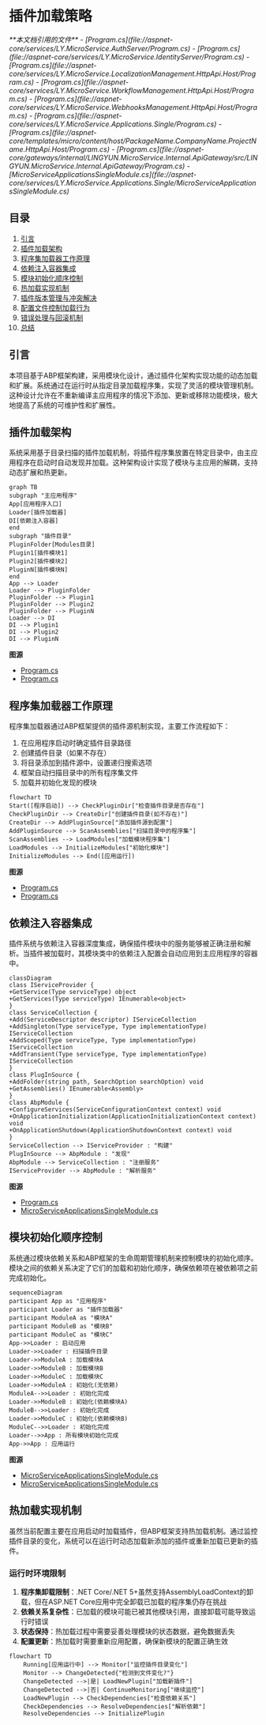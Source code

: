 
# 插件加载策略

<cite>
**本文档引用的文件**  
- [Program.cs](file://aspnet-core/services/LY.MicroService.AuthServer/Program.cs)
- [Program.cs](file://aspnet-core/services/LY.MicroService.IdentityServer/Program.cs)
- [Program.cs](file://aspnet-core/services/LY.MicroService.LocalizationManagement.HttpApi.Host/Program.cs)
- [Program.cs](file://aspnet-core/services/LY.MicroService.WorkflowManagement.HttpApi.Host/Program.cs)
- [Program.cs](file://aspnet-core/services/LY.MicroService.WebhooksManagement.HttpApi.Host/Program.cs)
- [Program.cs](file://aspnet-core/services/LY.MicroService.Applications.Single/Program.cs)
- [Program.cs](file://aspnet-core/templates/micro/content/host/PackageName.CompanyName.ProjectName.HttpApi.Host/Program.cs)
- [Program.cs](file://aspnet-core/gateways/internal/LINGYUN.MicroService.Internal.ApiGateway/src/LINGYUN.MicroService.Internal.ApiGateway/Program.cs)
- [MicroServiceApplicationsSingleModule.cs](file://aspnet-core/services/LY.MicroService.Applications.Single/MicroServiceApplicationsSingleModule.cs)
</cite>

## 目录
1. [引言](#引言)
2. [插件加载架构](#插件加载架构)
3. [程序集加载器工作原理](#程序集加载器工作原理)
4. [依赖注入容器集成](#依赖注入容器集成)
5. [模块初始化顺序控制](#模块初始化顺序控制)
6. [热加载实现机制](#热加载实现机制)
7. [插件版本管理与冲突解决](#插件版本管理与冲突解决)
8. [配置文件控制加载行为](#配置文件控制加载行为)
9. [错误处理与回滚机制](#错误处理与回滚机制)
10. [总结](#总结)

## 引言
本项目基于ABP框架构建，采用模块化设计，通过插件化架构实现功能的动态加载和扩展。系统通过在运行时从指定目录加载程序集，实现了灵活的模块管理机制。这种设计允许在不重新编译主应用程序的情况下添加、更新或移除功能模块，极大地提高了系统的可维护性和扩展性。

## 插件加载架构
系统采用基于目录扫描的插件加载机制，将插件程序集放置在特定目录中，由主应用程序在启动时自动发现并加载。这种架构设计实现了模块与主应用的解耦，支持动态扩展和热更新。

```mermaid
graph TB
subgraph "主应用程序"
App[应用程序入口]
Loader[插件加载器]
DI[依赖注入容器]
end
subgraph "插件目录"
PluginFolder[Modules目录]
Plugin1[插件模块1]
Plugin2[插件模块2]
PluginN[插件模块N]
end
App --> Loader
Loader --> PluginFolder
PluginFolder --> Plugin1
PluginFolder --> Plugin2
PluginFolder --> PluginN
Loader --> DI
DI --> Plugin1
DI --> Plugin2
DI --> PluginN
```

**图源**  
- [Program.cs](file://aspnet-core/services/LY.MicroService.AuthServer/Program.cs#L36-L61)
- [Program.cs](file://aspnet-core/services/LY.MicroService.IdentityServer/Program.cs#L36-L60)

## 程序集加载器工作原理
程序集加载器通过ABP框架提供的插件源机制实现，主要工作流程如下：

1. 在应用程序启动时确定插件目录路径
2. 创建插件目录（如果不存在）
3. 将目录添加到插件源中，设置递归搜索选项
4. 框架自动扫描目录中的所有程序集文件
5. 加载并初始化发现的模块

```mermaid
flowchart TD
Start([程序启动]) --> CheckPluginDir["检查插件目录是否存在"]
CheckPluginDir --> CreateDir["创建插件目录(如不存在)"]
CreateDir --> AddPluginSource["添加插件源到配置"]
AddPluginSource --> ScanAssemblies["扫描目录中的程序集"]
ScanAssemblies --> LoadModules["加载模块程序集"]
LoadModules --> InitializeModules["初始化模块"]
InitializeModules --> End([应用运行])
```

**图源**  
- [Program.cs](file://aspnet-core/templates/micro/content/host/PackageName.CompanyName.ProjectName.HttpApi.Host/Program.cs#L35-L53)
- [Program.cs](file://aspnet-core/gateways/internal/LINGYUN.MicroService.Internal.ApiGateway/src/LINGYUN.MicroService.Internal.ApiGateway/Program.cs#L35-L72)

## 依赖注入容器集成
插件系统与依赖注入容器深度集成，确保插件模块中的服务能够被正确注册和解析。当插件被加载时，其模块类中的依赖注入配置会自动应用到主应用程序的容器中。

```mermaid
classDiagram
class IServiceProvider {
+GetService(Type serviceType) object
+GetServices(Type serviceType) IEnumerable<object>
}
class ServiceCollection {
+Add(ServiceDescriptor descriptor) IServiceCollection
+AddSingleton(Type serviceType, Type implementationType) IServiceCollection
+AddScoped(Type serviceType, Type implementationType) IServiceCollection
+AddTransient(Type serviceType, Type implementationType) IServiceCollection
}
class PlugInSource {
+AddFolder(string path, SearchOption searchOption) void
+GetAssemblies() IEnumerable<Assembly>
}
class AbpModule {
+ConfigureServices(ServiceConfigurationContext context) void
+OnApplicationInitialization(ApplicationInitializationContext context) void
+OnApplicationShutdown(ApplicationShutdownContext context) void
}
ServiceCollection --> IServiceProvider : "构建"
PlugInSource --> AbpModule : "发现"
AbpModule --> ServiceCollection : "注册服务"
IServiceProvider --> AbpModule : "解析服务"
```

**图源**  
- [Program.cs](file://aspnet-core/services/LY.MicroService.Applications.Single/Program.cs#L31-L75)
- [MicroServiceApplicationsSingleModule.cs](file://aspnet-core/services/LY.MicroService.Applications.Single/MicroServiceApplicationsSingleModule.cs)

## 模块初始化顺序控制
系统通过模块依赖关系和ABP框架的生命周期管理机制来控制模块的初始化顺序。模块之间的依赖关系决定了它们的加载和初始化顺序，确保依赖项在被依赖项之前完成初始化。

```mermaid
sequenceDiagram
participant App as "应用程序"
participant Loader as "插件加载器"
participant ModuleA as "模块A"
participant ModuleB as "模块B"
participant ModuleC as "模块C"
App->>Loader : 启动应用
Loader->>Loader : 扫描插件目录
Loader->>ModuleA : 加载模块A
Loader->>ModuleB : 加载模块B
Loader->>ModuleC : 加载模块C
Loader->>ModuleA : 初始化(无依赖)
ModuleA-->>Loader : 初始化完成
Loader->>ModuleB : 初始化(依赖模块A)
ModuleB-->>Loader : 初始化完成
Loader->>ModuleC : 初始化(依赖模块B)
ModuleC-->>Loader : 初始化完成
Loader-->>App : 所有模块初始化完成
App->>App : 应用运行
```

**图源**  
- [MicroServiceApplicationsSingleModule.cs](file://aspnet-core/services/LY.MicroService.Applications.Single/MicroServiceApplicationsSingleModule.cs#L167-L204)
- [MicroServiceApplicationsSingleModule.cs](file://aspnet-core/services/LY.MicroService.Applications.Single/MicroServiceApplicationsSingleModule.cs#L260-L298)

## 热加载实现机制
虽然当前配置主要在应用启动时加载插件，但ABP框架支持热加载机制。通过监控插件目录的变化，系统可以在运行时动态加载新添加的插件或重新加载已更新的插件。

### 运行时环境限制
1. **程序集卸载限制**：.NET Core/.NET 5+虽然支持AssemblyLoadContext的卸载，但在ASP.NET Core应用中完全卸载已加载的程序集仍存在挑战
2. **依赖关系复杂性**：已加载的模块可能已被其他模块引用，直接卸载可能导致运行时错误
3. **状态保持**：热加载过程中需要妥善处理模块的状态数据，避免数据丢失
4. **配置更新**：热加载时需要重新应用配置，确保新模块的配置正确生效

```mermaid
flowchart TD
    Running[应用运行中] --> Monitor["监控插件目录变化"]
    Monitor --> ChangeDetected{"检测到文件变化?"}
    ChangeDetected -->|是| LoadNewPlugin["加载新插件"]
    ChangeDetected -->|否| ContinueMonitoring["继续监控"]
    LoadNewPlugin --> CheckDependencies["检查依赖关系"]
    CheckDependencies --> ResolveDependencies["解析依赖"]
    ResolveDependencies --> InitializePlugin